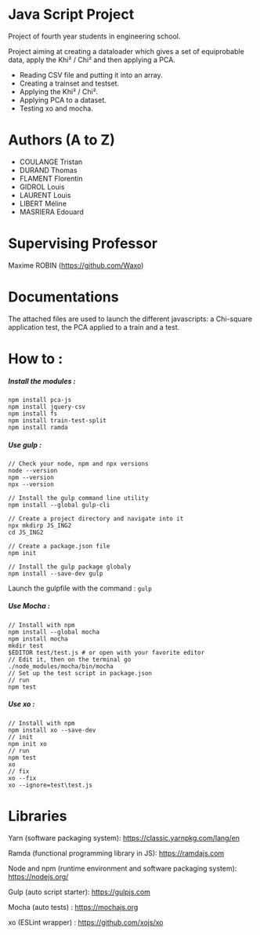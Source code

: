 # Java Script Project
Project of fourth year students in engineering school.

Project aiming at creating a dataloader which gives a set of equiprobable data, apply the Khi² / Chi² and then applying a PCA.

- Reading CSV file and putting it into an array. 
- Creating a trainset and testset.
- Applying the Khi² / Chi².
- Applying PCA to a dataset. 
- Testing xo and mocha.


# Authors (A to Z)

- COULANGE Tristan
- DURAND Thomas
- FLAMENT Florentin
- GIDROL Louis
- LAURENT Louis
- LIBERT Méline
- MASRIERA Edouard

# Supervising Professor
Maxime ROBIN (https://github.com/Waxo)

# Documentations

The attached files are used to launch the different javascripts: a Chi-square application test, the PCA applied to a train and a test.

# How to : 

##### Install the modules  : 
```
npm install pca-js
npm install jquery-csv
npm install fs
npm install train-test-split
npm install ramda
```

##### Use gulp : 
```
// Check your node, npm and npx versions
node --version
npm --version
npx --version

// Install the gulp command line utility
npm install --global gulp-cli

// Create a project directory and navigate into it
npx mkdirp JS_ING2
cd JS_ING2

// Create a package.json file
npm init

// Install the gulp package globaly 
npm install --save-dev gulp
```
Launch the gulpfile with the command : ```gulp```

##### Use Mocha : 
```
// Install with npm 
npm install --global mocha
npm install mocha
mkdir test
$EDITOR test/test.js # or open with your favorite editor
// Edit it, then on the terminal go 
./node_modules/mocha/bin/mocha
// Set up the test script in package.json 
// run 
npm test
```

##### Use xo : 

```
// Install with npm 
npm install xo --save-dev
// init 
npm init xo
// run
npm test
xo 
// fix 
xo --fix 
xo --ignore=test\test.js
```

# Libraries
Yarn (software packaging system):
https://classic.yarnpkg.com/lang/en

Ramda (functional programming library in JS):
https://ramdajs.com 

Node and npm (runtime environment and software packaging system):
https://nodejs.org/

Gulp (auto script starter):
https://gulpjs.com

Mocha (auto tests) : 
https://mochajs.org

xo (ESLint wrapper) : 
https://github.com/xojs/xo
